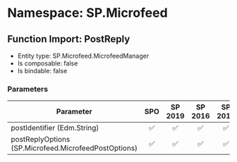 # Namespace: SP.Microfeed

## Function Import: PostReply

- Entity type: SP.Microfeed.MicrofeedManager
- Is composable: false
- Is bindable: false

### Parameters

Parameter | SPO | SP 2019 | SP 2016 | SP 2013
----------|:---:|:-------:|:-------:|:-------:
postIdentifier (Edm.String) | ✅ | ✅ | ✅ | ✅
postReplyOptions (SP.Microfeed.MicrofeedPostOptions) | ✅ | ✅ | ✅ | ✅